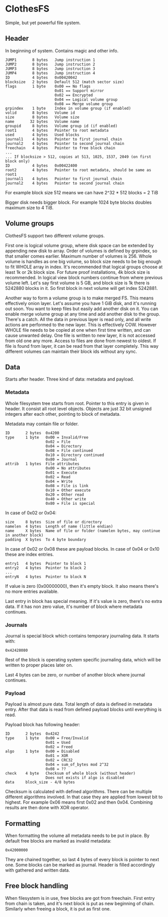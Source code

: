 # ClothesFS

Simple, but yet powerful file system.


## Header

In beginning of system.
Contains magic and other info.

    JUMP1       8 bytes   Jump instruction 1
    JUMP2       8 bytes   Jump instruction 2
    JUMP3       8 bytes   Jump instruction 3
    JUMP4       8 bytes   Jump instruction 4
    ID          4 bytes   0x00420042
    blocksize   2 bytes   Default 512 (match sector size)
    flags       1 byte    0x00 == No flags
                          0x01 == Support mirror
                          0x02 == Encrypted
                          0x04 == Logical volume group
                          0x08 == Merge volume group
    grpindex    1 byte    Index in volume group (if enabled)
    volid       8 bytes   Volume id
    size        8 bytes   Volume size
    name       32 bytes   Volume name
    groupid     8 bytes   Volume group id (if enabled)
    root1       4 bytes   Pointer to root metadata
    used        4 bytes   Used blocks
    journal1    4 bytes   Pointer to first journal chain
    journal2    4 bytes   Pointer to second journal chain
    freechain   4 bytes   Pointer to free block chain
    ...
    ... If blocksize > 512, copies at 513, 1025, 1537, 2049 (on first block only)
    ID          4 bytes   0x00422400
    root2       4 bytes   Pointer to root metadata, should be same as root1
    journal1    4 bytes   Pointer to first journal chain
    journal2    4 bytes   Pointer to second journal chain


For example block size 512 means we can have
2^32 * 512 blocks = 2 TiB

Bigger disk needs bigger block.
For example 1024 byte blocks doubles maximum size to 4 TiB.


## Volume groups

ClothesFS support two different volume groups.

First one is logical volume group, where disk space can be extended
by appending new disk to array.
Order of volumes is defined by grpindex, so that smaller comes earlier.
Maximum number of volumes is 256.
Whole volume is handles as one big volume, so block size needs to be
big enough to fit WHOLE array in index.
It's recommended that logical groups choose at least 1k or 2k block size.
For future proof installations, 4k block size is recommended.
In logical view block numbers continue from where previous volume left.
Let's say first volume is 5 GB, and block size is 1k there is 5242880 blocks in it.
So first block in next volume will get index 5242881.

Another way to form a volume group is to make merged FS.
This means effectively onion layer. Let's assume you have 1 GiB disk,
and it's running out soon. You want to keep files but easily add another disk on it.
You can enable merge volume group at any time and add another disk to the group.
There's a catch. All the data in previous layer is read only,
and all write actions are performed to the new layer. This is effectively COW.
However WHOLE file needs to be copied at one when first time written,
and can cause unwanted delay. One file is written to new layer,
it is not accessed from old one any more.
Access to files are done from newest to oldest.
If file is found from layer, it can be read from that layer completely.
This way different volumes can maintain their block ids without any sync.


## Data

Starts after header.
Three kind of data: metadata and payload.


### Metadata

Whole filesystem tree starts from root.
Pointer to this entry is given in header. It consist all root level objects.
Objects are just 32 bit unsigned integers after each other,
pointing to block of metadata.


Metadata may contain file or folder.

    ID       2 bytes  0x4200
    type     1 byte   0x00 = Invalid/Free
                      0x02 = File
                      0x04 = Directory
                      0x08 = File continued
                      0x10 = Directory continued
                      0x80 = Journal
    attrib   1 bytes  File attributes
                      0x00 = No attributes
                      0x01 = Execute
                      0x02 = Read
                      0x04 = Write
                      0x08 = File is link
                      0x10 = Other execute
                      0x20 = Other read
                      0x40 = Other write
                      0x80 = File is special

In case of 0x02 or 0x04:

    size     8 bytes  Size of file or directory
    namelen  4 bytes  Length of name (little endian)
    name     X bytes  Name of file or folder (namelen bytes, may continue in another block)
    padding  X bytes  To 4 byte boundary

In case of 0x02 or 0x08 these are payload blocks.
In case of 0x04 or 0x10 these are index entries.

    entry1   4 bytes  Pointer to block 1
    entry2   4 bytes  Pointer to block 2
    ...
    entryN   4 bytes  Pointer to block N

If value is zero (0x00000000), then it's empty block.
It also means there's no more entries available.


Last entry in block has special meaning.
If it's value is zero, there's no extra data.
If it has non zero value, it's number of block where metadata continues.


### Journals

Journal is special block which contains temporary journaling data.
It starts with:

    0x42428080

Rest of the block is operating system specific journaling data,
which will be written to proper places later on.

Last 4 bytes can be zero, or number of another block where journal continues.


### Payload

Payload is almost pure data. Total length of data is defined in metadata entry.
After that data is read from defined payload blocks until everything is read.

Payload block has following header:

    ID       2 bytes  0x4242
    type     1 byte   0x00 = Free/Invalid
                      0x01 = Used
                      0x02 = Freed
    algo     1 byte   0x00 = Disabled
                      0x01 = XOR
                      0x02 = CRC32
                      0x04 = sum_of_bytes mod 2^32
                      0x08 = ??
    check    4 byte   Checksum of whole block (without header)
                      Does not exists if algo is disabled
    data     block_size - 4/8 bytes


Checksum is calculated with defined algorithms.
There can be multiple different algorithms involved.
In that case they are applied from lowest bit to highest.
For example 0x06 means first 0x02 and then 0x04.
Combining results are then done with XOR operator.


## Formatting

When formatting the volume all metadata needs to be put in place.
By default free blocks are marked as invalid metadata:

    0x42000000

They are chained together, so last 4 bytes of every block is pointer to next one.
Some blocks can be marked as journal.
Header is filled accordingly with gathered and written data.


## Free block handling

When filesystem is in use, free blocks are got from freechain.
First entry from chain is taken, and it's next block is put as new beginning of chain.
Similarly when freeing a block, it is put as first one.
